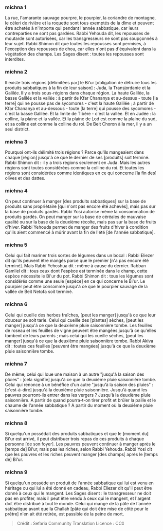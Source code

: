 
### michna 1
La rue, l'amarante sauvage pourpre, le pourpier, la coriandre de montagne, le céleri de rivière et la roquette sont tous exemptés de la dîme et peuvent être achetés à n'importe qui pendant l'année sabbatique, car leurs contreparties ne sont pas gardées. Rabbi Yehouda dit, les repousses de moutarde sont autorisées, car les transgresseurs ne sont pas soupçonnés à leur sujet. Rabbi Shimon dit que toutes les repousses sont permises, à l'exception des repousses de chou, car elles n'ont pas d'équivalent dans la végétation des champs. Les Sages disent : toutes les repousses sont interdites.

### michna 2
Il existe trois régions [délimitées par] le Bi'ur [obligation de détruire tous les produits sabbatiques à la fin de leur saison] : Juda, la Transjordanie et la Galilée. Il y a trois sous-régions dans chaque région. La haute Galilée, la basse Galilée et la vallée : à partir de Kfar Chananya et au-dessus - toute [la terre] qui ne pousse pas de sycomores - c'est la haute Galilée ; à partir de Kfar Chananya et au-dessous - toute [la terre] qui pousse des sycomores - c'est la basse Galilée. Et la limite de Tibère - c'est la vallée. Et en Judée : la colline, la plaine et la vallée. Et la plaine de Lod est comme la plaine du sud, et sa colline est comme la colline du roi. De Beit Choron à la mer, il y a un seul district.

### michna 3
Pourquoi ont-ils délimité trois régions ? Parce qu'ils mangeaient dans chaque [région] jusqu'à ce que le dernier de ses [produits] soit terminé. Rabbi Shimon dit : il y a trois régions seulement en Juda. Mais les autres régions sont toutes considérées comme la colline du roi. Et toutes les régions sont considérées comme identiques en ce qui concerne [la fin des] olives et des dattes.

### michna 4
On peut continuer à manger [des produits sabbatiques] sur la base de produits sans propriétaire [qui n'ont pas encore été achevés], mais pas sur la base de produits gardés. Rabbi Yosi autorise même la consommation de produits gardés. On peut manger sur la base de céréales de mauvaise qualité ou sur la base de la deuxième récolte, mais pas sur la base de fruits d'hiver. Rabbi Yehouda permet de manger des fruits d'hiver à condition qu'ils aient commencé à mûrir avant la fin de l'été [de l'année sabbatique].

### michna 5
Celui qui fait mariner trois sortes de légumes dans un bocal : Rabbi Eliezer dit qu'ils peuvent être mangés parce que le premier [n'a pas encore été terminé]. Mais Rabbi Yehoshua dit : même à cause du dernier. Rabban Gamliel dit : tous ceux dont l'espèce est terminée dans le champ, cette espèce nécessite le Bi'ur du pot. Rabbi Shimon dit : tous les légumes sont considérés comme une seule [espèce] en ce qui concerne le Bi'ur. Le pourpier peut être consommé jusqu'à ce que le pourpier sauvage de la vallée de Beit Netofa soit terminé.

### michna 6
Celui qui cueille des herbes fraîches, [peut les manger] jusqu'à ce que leur douceur se soit tarie. Celui qui cueille des [plantes] sèches, [peut les manger] jusqu'à ce que la deuxième pluie saisonnière tombe. Les feuilles de roseau et les feuilles de vigne peuvent être mangées jusqu'à ce qu'elles tombent de leurs parents ; mais celui qui les cueille sèches, [peut les manger] jusqu'à ce que la deuxième pluie saisonnière tombe. Rabbi Akiva dit : toutes ces feuilles [peuvent être mangées] jusqu'à ce que la deuxième pluie saisonnière tombe.

### michna 7
De même, celui qui loue une maison à un autre "jusqu'à la saison des pluies" : [cela signifie] jusqu'à ce que la deuxième pluie saisonnière tombe. Celui qui renonce à un bénéfice d'un autre "jusqu'à la saison des pluies" : [c'est-à-dire] jusqu'à la deuxième pluie saisonnière. Jusqu'à quand les pauvres pourront-ils entrer dans les vergers ? Jusqu'à la deuxième pluie saisonnière. A partir de quand pourra-t-on tirer profit et brûler la paille et le chaume de l'année sabbatique ? A partir du moment où la deuxième pluie saisonnière tombe.

### michna 8
Si quelqu'un possédait des produits sabbatiques et que le [moment du] Bi'ur est arrivé, il peut distribuer trois repas de ces produits à chaque personne [de son foyer]. Les pauvres peuvent continuer à manger après le [temps de] Bi'ur, mais pas les riches, selon Rabbi Yehouda. Rabbi Yosi dit que les pauvres et les riches peuvent manger [des champs] après le [temps de] Bi'ur.

### michna 9
Si quelqu'un possède un produit de l'année sabbatique qui lui est venu en héritage ou qui lui a été donné en cadeau, Rabbi Eliezer dit qu'il peut être donné à ceux qui le mangent. Les Sages disent : le transgresseur ne doit pas en profiter, mais il peut être vendu à ceux qui le mangent, et l'argent doit être distribué à tout le monde. Celui qui mange de la pâte de l'année sabbatique avant que la Challah [pâte qui doit être mise de côté pour le prêtre] n'en ait été retirée, est passible de la peine de mort.

>Crédit : Sefaria Community Translation
>Licence : CC0